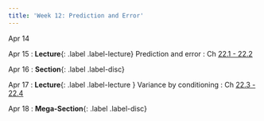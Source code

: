 ```yaml
---
title: 'Week 12: Prediction and Error'
---
```


Apr 14

Apr 15
: **Lecture**{: .label .label-lecture} Prediction and error
    : Ch [22.1 - 22.2](http://prob140.org/textbook/content/Chapter_22/00_Prediction.html)

Apr 16
: **Section**{: .label .label-disc}

Apr 17
: **Lecture**{: .label .label-lecture } Variance by conditioning
    : Ch [22.3 - 22.4](http://prob140.org/textbook/content/Chapter_22/03_Variance_by_Conditioning.html)

Apr 18
: **Mega-Section**{: .label .label-disc}